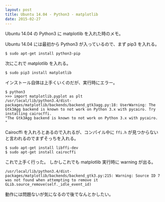 ```yaml
---
layout: post
title: Ubuntu 14.04 - Python3 - matplotlib 
date: 2015-02-27
---
```


Ubuntu 14.04 の Python3 に matplotlib を入れた時のメモ。

Ubuntu 14.04 には最初から Python3 が入っているので、まず pip3 を入れる。

```
$ sudo apt-get install python3-pip
```

次にこれで matplotlib を入れる。

```
$ sudo pip3 install matplotlib
```

インストール自体は上手くいくのだが、実行時にエラー。

```
$ python3
>>> import matplotlib.pyplot as plt
/usr/local/lib/python3.4/dist-packages/matplotlib/backends/backend_gtk3agg.py:18: UserWarning: The Gtk3Agg backend is known to not work on Python 3.x with pycairo. Try installing cairocffi.
"The Gtk3Agg backend is known to not work on Python 3.x with pycairo. "
```

Cairocffi を入れろとあるので入れるが、コンパイル中に `ffi.h` が見つからないと言われるのでまずそっちを入れる。

```
$ sudo apt-get install libffi-dev
$ sudo apt-get install cairocffi
```

これで上手く行った。
しかしこれでも matplotlib 実行時に warning が出る。

```
/usr/local/lib/python3.4/dist-packages/matplotlib/backends/backend_gtk3.py:215: Warning: Source ID 7 was not found when attempting to remove it
GLib.source_remove(self._idle_event_id)
```

動作には問題ないが気になるので後でなんとかしたい。
